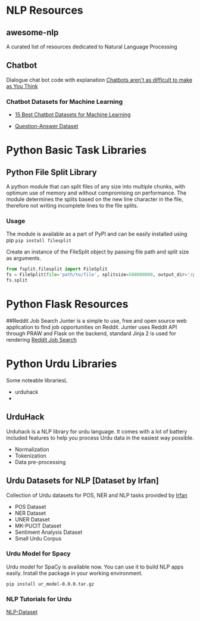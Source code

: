# NLP Resources
## awesome-nlp
A curated list of resources dedicated to Natural Language Processing

## Chatbot
Dialogue chat bot code with explanation 
[Chatbots aren't as difficult to make as You Think](https://mlwhiz.com/blog/2019/04/15/chatbot/)

### Chatbot Datasets for Machine Learning
- [15 Best Chatbot Datasets for Machine Learning](https://lionbridge.ai/datasets/15-best-chatbot-datasets-for-machine-learning)

- [Question-Answer Dataset](http://www.cs.cmu.edu/~ark/QA-data/)

# Python Basic Task Libraries
## Python File Split Library
A python module that can split files of any size into multiple chunks, with optimum use of memory and without compromising on performance. 
The module determines the splits based on the new line character in the file, therefore not writing incomplete lines to the file splits.

### Usage
The module is available as a part of PyPI and can be easily installed using pip
`pip install filesplit`

Create an instance of the FileSplit object by passing file path and split size as arguments.
```python
from fsplit.filesplit import FileSplit
fs = FileSplit(file='path/to/file', splitsize=500000000, output_dir='/path/to/output directory/')
fs.split
```

# Python Flask Resources
##Reddit Job Search
Junter is a simple to use, free and open source web application to find job opportunities on Reddit.
Junter uses Reddit API through PRAW and Flask on the backend, standard Jinja 2 is used for rendering
[Reddit Job Search](https://github.com/anis-coding/Reddit-Job-Search)

# Python Urdu Libraries
Some noteable librariesL
- urduhack
- 

## UrduHack
Urduhack is a NLP library for urdu language. It comes with a lot of battery included features to help you process Urdu data in the easiest way possible.
- Normalization
- Tokenization
- Data pre-processing

## Urdu Datasets for NLP [Dataset by Irfan]
Collection of Urdu datasets for POS, NER and NLP tasks provided by [Irfan](https://mirfan899.github.io/Urdu/)

- POS Dataset
- NER Dataset
- UNER Dataset
- MK-PUCIT Dataset
- Sentiment Analysis Dataset
- Small Urdu Corpus

### Urdu Model for Spacy
Urdu model for SpaCy is available now. You can use it to build NLP apps easily. Install the package in your working environment.

`pip install ur_model-0.0.0.tar.gz`

### NLP Tutorials for Urdu
[NLP-Dataset](https://github.com/niderhoff/nlp-datasets)

